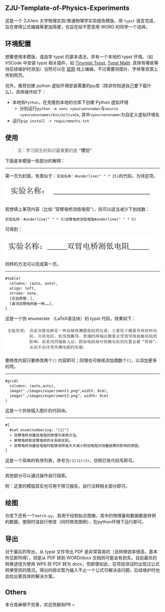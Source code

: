 ## ZJU-Template-of-Physics-Experiments

这是一个 ZJUers 大学物理实验/普通物理学实验报告模版，用 ```typst``` 语言完成，旨在使得公式编辑等更加简便，也旨在给不愿意用 WORD 的同学一个选择。

## 环境配置

想要使用本模版，请自学 typst 的基本语法，并有一个本地的 typst 环境。（如 VSCode 中安装 typst 相关插件，如 [Tinymist Typst](https://marketplace.visualstudio.com/items?itemName=myriad-dreamin.tinymist), [Typst Math](https://marketplace.visualstudio.com/items?itemName=surv.typst-math). 具体有哪些等待后续维护时添加）当然可以在 [官网](https://typst.app) 线上编辑，不过需要将图片、字体等资源上传到网页。

另外，推荐创建 python 虚拟环境安装需要的py库（除非你知道自己要下载什么），具体操作如下：

- 本地有```Python```，在克隆到本地的仓库下创建 Python 虚拟环境
  - 分别运行```python -m venv <yourvenvname>```与```source <yourvenvname>/bin/activate```, 其中```<yourvenvname>```为自定义虚拟环境名
- 运行```pip install -r requirements.txt```

## 使用

>注：学习陌生的知识最重要的是 **“模仿”**

下面是本模版一些部分的解释：

---

第一页为封面，有类似于：```实验名称：#underline(" " * 25)```的代码，为待定项。

![实验名称](./images/实验名称.png)

若想填上某项内容（比如 “双臂电桥测低电阻”），则可以适当减少下划线数：

```typst
实验名称：#underline(" " * 5)双臂电桥测低电阻#underline(" " * 5)
```

可得到：

![完整实验名称](./images/完整实验名称.png)

同样的方法可以完成第一页。

---

```typst
#table(
  columns: (auto, auto),
  align: left,
  stroke: none,
  [实验原理：],
  [直流双臂电桥是一种……],
)
```

这是一个伪 enumerate （LaTeX语法块）的 typst 代码，效果如下：

![实验原理](./images/实验原理.png)

要修改内容只要修改两个```[]``` 内容即可；同理也可继续添加偶数个```[]```，以添加更多的项。

---

```typst
#grid(
  columns: (auto,auto),
  image("./images/experiment1.png",width: 8cm),
  image("./images/experiment2.png", width: 8cm)
)
```

这是一个并排插入图片的代码块。

---

```typst
#[
  #set enum(numbering: "(1)")
  + 双臂电桥测量低电阻的原理与使用方法。
  + 单臂电桥和双臂电桥的关系和区别。
  + 双臂电桥测量低电阻时能够消除或大大减小附加电阻对测量结果的影响的原因。
]
```

这是一个简单的有序列表，序号为```(1)(2)(3)```，仿照已有代码写即可。

---

其他部分可以通过操作自行探索。

附：这里的模版其实也可用于预习报告，自行注释相关部分即可。

## 绘图

仓库下还有一个```match.py```，其用于绘制拟合图像，其中的物理量和数据都是样例的数据，使用时请自行修改（同时修改图例），在python环境下运行即可。

## 导出

对于最后的导出，从 typst 文件导出 PDF 是非常容易的（且转换效率很高，基本所见即所得），但是从 PDF 转到 WORD/docx 文档则可能会有损失。目前最优的转换途径为使用 WPS 将 PDF 转为 docx，但即便如此，在项目测试时出现过公式转换受损的情况。得出的结论暂为输入不止一个公式可解决该问题，后续维护时也会给出更具体的解决方案。

## Others

本仓库~~非常~~不完善，欢迎贡献和PR ~
